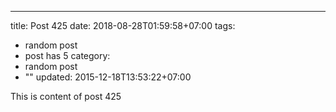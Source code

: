 ---
title: Post 425
date: 2018-08-28T01:59:58+07:00
tags:
  - random post
  - post has 5
category:
  - random post
  - ""
updated: 2015-12-18T13:53:22+07:00

This is content of post 425